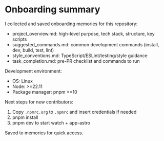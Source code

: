 # Onboarding summary

I collected and saved onboarding memories for this repository:

- project_overview.md: high-level purpose, tech stack, structure, key scripts
- suggested_commands.md: common development commands (install, dev, build, test, lint)
- style_conventions.md: TypeScript/ESLint/testing/style guidance
- task_completion.md: pre-PR checklist and commands to run

Development environment:
- OS: Linux
- Node: >=22.11
- Package manager: pnpm >=10

Next steps for new contributors:
1. Copy `.npmrc.org` to `.npmrc` and insert credentials if needed
2. pnpm install
3. pnpm dev to start watch + app-astro

Saved to memories for quick access.
